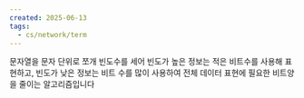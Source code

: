 ```yaml
---
created: 2025-06-13
tags:
  - cs/network/term
---
```

문자열을 문자 단위로 쪼개 빈도수를 세어 빈도가 높은 정보는 적은 비트수를 사용해 표현하고, 빈도가 낮은
정보는 비트 수를 많이 사용하여 전체 데이터 표현에 필요한 비트양을 줄이는 알고리즘입니다